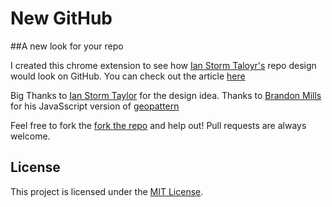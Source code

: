 # New GitHub
##A new look for your repo

I created this chrome extension to see how [Ian Storm Taloyr's](https://github.com/ianstormtaylor) repo design would look on GitHub.
You can check out the article [here](http://ianstormtaylor.com/refactoring-githubs-design/)

Big Thanks to [Ian Storm Taylor](https://github.com/ianstormtaylor) for the design idea.
Thanks to [Brandon Mills](https://github.com/btmills) for his JavaSscript version of [geopattern](https://github.com/btmills/geopattern)

Feel free to fork the [fork the repo](https://github.com/tarebyte/new-github/fork) and help out!
Pull requests are always welcome.

## License

This project is licensed under the [MIT License](http://opensource.org/licenses/MIT).
